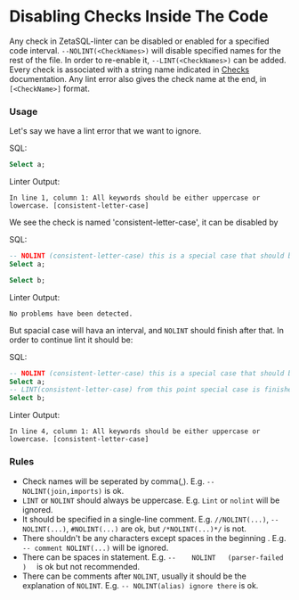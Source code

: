# Disabling Checks Inside The Code

Any check in ZetaSQL-linter can be disabled or enabled for a specified code interval.
`--NOLINT(<CheckNames>)` will disable specified names for the rest of the file. In order to
re-enable it, `--LINT(<CheckNames>)` can be added. Every check is associated with a string name
indicated in [Checks](checks.md) documentation. Any lint error also gives the check name at the end, 
in `[<CheckName>]` format.

### Usage

Let's say we have a lint error that we want to ignore.

SQL:
```sql
Select a;
```
Linter Output:
```
In line 1, column 1: All keywords should be either uppercase or lowercase. [consistent-letter-case]
```
We see the check is named 'consistent-letter-case', it can be disabled by

SQL:
```sql
-- NOLINT (consistent-letter-case) this is a special case that should be ignored
Select a;

Select b;
```
Linter Output:
```
No problems have been detected.
```

But spacial case will hava an interval, and `NOLINT` should finish after that. In order to continue lint it should be: 

SQL:
```sql
-- NOLINT (consistent-letter-case) this is a special case that should be ignored
Select a;
-- LINT(consistent-letter-case) from this point special case is finished.
Select b;
```
Linter Output:
```
In line 4, column 1: All keywords should be either uppercase or lowercase. [consistent-letter-case]
```

### Rules

 - Check names will be seperated by comma(,). E.g. `--NOLINT(join,imports)` is ok.
 - `LINT` or `NOLINT` should always be uppercase. E.g. `Lint` or `nolint` will be ignored.
 - It should be specified in a single-line comment. E.g. `//NOLINT(...)`, `--NOLINT(...)`, `#NOLINT(...)` are ok, but `/*NOLINT(...)*/` is not.
 - There shouldn't be any characters except spaces in the beginning . E.g. `-- comment NOLINT(...)` will be ignored.
 - There can be spaces in statement. E.g. `--    NOLINT   (parser-failed    )  ` is ok but not recommended.
 - There can be comments after `NOLINT`, usually it should be the explanation of `NOLINT`. E.g. `-- NOLINT(alias) ignore there` is ok.

